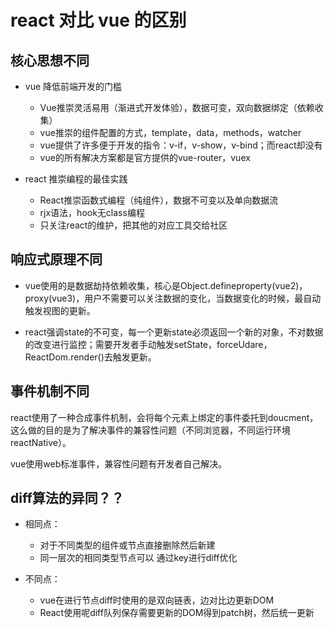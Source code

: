 # react 对比 vue 的区别

## 核心思想不同

- vue 降低前端开发的门槛

  - Vue推崇灵活易用（渐进式开发体验），数据可变，双向数据绑定（依赖收集）
  - vue推崇的组件配置的方式，template，data，methods，watcher
  - vue提供了许多便于开发的指令：v-if，v-show，v-bind；而react却没有
  - vue的所有解决方案都是官方提供的vue-router，vuex

- react 推崇编程的最佳实践

  - React推崇函数式编程（纯组件），数据不可变以及单向数据流
  - rjx语法，hook无class编程
  - 只关注react的维护，把其他的对应工具交给社区

## 响应式原理不同

- vue使用的是数据劫持依赖收集，核心是Object.defineproperty(vue2)，proxy(vue3)，用户不需要可以关注数据的变化，当数据变化的时候，最自动触发视图的更新。

- react强调state的不可变，每一个更新state必须返回一个新的对象，不对数据的改变进行监控；需要开发者手动触发setState，forceUdare，ReactDom.render()去触发更新。

## 事件机制不同

react使用了一种合成事件机制，会将每个元素上绑定的事件委托到doucment，这么做的目的是为了解决事件的兼容性问题（不同浏览器，不同运行环境reactNative）。

vue使用web标准事件，兼容性问题有开发者自己解决。

## diff算法的异同？？

- 相同点：

  - 对于不同类型的组件或节点直接删除然后新建
  - 同一层次的相同类型节点可以 通过key进行diff优化

- 不同点：

  - vue在进行节点diff时使用的是双向链表，边对比边更新DOM
  - React使用呢diff队列保存需要更新的DOM得到patch树，然后统一更新
 